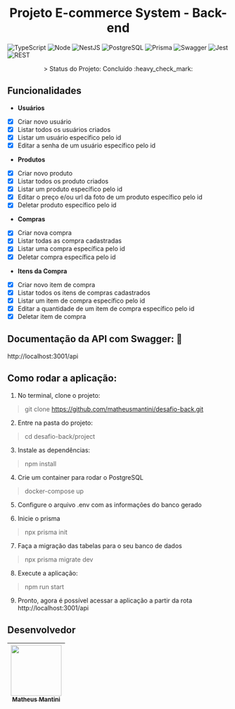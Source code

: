 <h1 align="center"> Projeto E-commerce System - Back-end </h1>

![TypeScript](https://img.shields.io/badge/TypeScript-007ACC?style=for-the-badge&logo=typescript&logoColor=white)
![Node](https://img.shields.io/badge/Node.js-43853D?style=for-the-badge&logo=node.js&logoColor=white)
![NestJS](https://img.shields.io/badge/nestjs-E0234E?style=for-the-badge&logo=nestjs&logoColor=white)
![PostgreSQL](https://img.shields.io/badge/PostgreSQL-316192?style=for-the-badge&logo=postgresql&logoColor=white)
![Prisma](https://img.shields.io/badge/Prisma-3982CE?style=for-the-badge&logo=Prisma&logoColor=white)
![Swagger](https://img.shields.io/badge/Swagger-85EA2D?style=for-the-badge&logo=Swagger&logoColor=white)
![Jest](https://img.shields.io/badge/Jest-C21325?style=for-the-badge&logo=jest&logoColor=white)
![REST](https://img.shields.io/badge/REST%20API-%231572B6.svg?style=for-the-badge)

<p align="center">> Status do Projeto: Concluído :heavy_check_mark:</p>
    
## Funcionalidades

- **Usuários**

- [x] Criar novo usuário
- [x] Listar todos os usuários criados
- [x] Listar um usuário específico pelo id
- [x] Editar a senha de um usuário específico pelo id

- **Produtos**

- [x] Criar novo produto
- [x] Listar todos os produto criados
- [x] Listar um produto específico pelo id
- [x] Editar o preço e/ou url da foto de um produto específico pelo id
- [x] Deletar produto específico pelo id

- **Compras**

- [x] Criar nova compra
- [x] Listar todas as compra cadastradas
- [x] Listar uma compra específica pelo id
- [x] Deletar compra específica pelo id

- **Itens da Compra**

- [x] Criar novo item de compra
- [x] Listar todos os itens de compras cadastrados
- [x] Listar um item de compra específico pelo id
- [x] Editar a quantidade de um item de compra específico pelo id
- [x] Deletar item de compra

## Documentação da API com Swagger: :page_facing_up:	
http://localhost:3001/api

## Como rodar a aplicação:

1. No terminal, clone o projeto:
> git clone https://github.com/matheusmantini/desafio-back.git

2. Entre na pasta do projeto:
> cd desafio-back/project

3. Instale as dependências:
> npm install

4. Crie um container para rodar o PostgreSQL
> docker-compose up

5. Configure o arquivo .env com as informações do banco gerado

6. Inicie o prisma
> npx prisma init

7. Faça a migração das tabelas para o seu banco de dados
> npx prisma migrate dev

8. Execute a aplicação:
> npm run start

9. Pronto, agora é possível acessar a aplicação a partir da rota http://localhost:3001/api

## Desenvolvedor

| [<img src="https://avatars.githubusercontent.com/u/71985890?v=4" width=115 > <br> <sub> Matheus Mantini </sub>](https://github.com/matheusmantini) |
| :------------------------------------------------------------------------------------------------------------------------------------------------: |